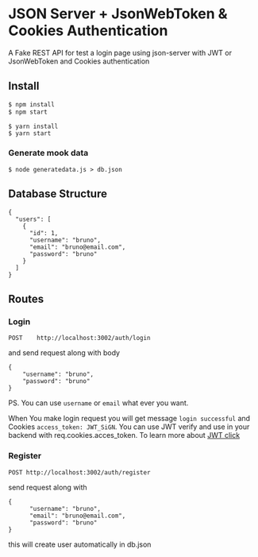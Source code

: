 # JSON Server + JsonWebToken & Cookies Authentication

A Fake REST API for test a login page using json-server with JWT or JsonWebToken and Cookies authentication

## Install

```bash
$ npm install
$ npm start
```

```
$ yarn install
$ yarn start
```

### Generate mook data

```
$ node generatedata.js > db.json
```

## Database Structure

```
{
  "users": [
    {
      "id": 1,
      "username": "bruno",
      "email": "bruno@email.com",
      "password": "bruno"
    }
  ]
}
```

## Routes

### Login

```
POST    http://localhost:3002/auth/login
```

and send request along with body

```
{
	"username": "bruno",
	"password": "bruno"
}
```

PS. You can use `username` or `email` what ever you want.

When You make login request you will get message `login successful` and Cookies `access_token: JWT_SiGN`.
You can use JWT verify and use in your backend with req.cookies.acces_token.
To learn more about [JWT click](https://github.com/auth0/node-jsonwebtoken)

### Register

```
POST http://localhost:3002/auth/register
```

send request along with

````
{
      "username": "bruno",
      "email": "bruno@email.com",
      "password": "bruno"
}
````
this will create user automatically in db.json
